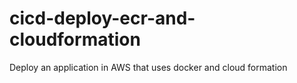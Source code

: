 # cicd-deploy-ecr-and-cloudformation
Deploy an application in AWS that uses docker and cloud formation
